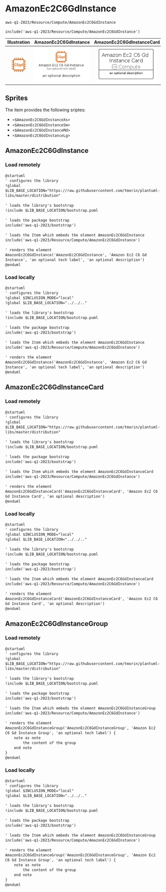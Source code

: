# AmazonEc2C6GdInstance


```text
aws-q1-2023/Resource/Compute/AmazonEc2C6GdInstance
```

```text
include('aws-q1-2023/Resource/Compute/AmazonEc2C6GdInstance')
```



| Illustration | AmazonEc2C6GdInstance | AmazonEc2C6GdInstanceCard | AmazonEc2C6GdInstanceGroup |
| :---: | :---: | :---: | :---: |
| ![illustration for Illustration](../../../aws-q1-2023/Resource/Compute/AmazonEc2C6GdInstance.png) | ![illustration for AmazonEc2C6GdInstance](../../../aws-q1-2023/Resource/Compute/AmazonEc2C6GdInstance.Local.png) | ![illustration for AmazonEc2C6GdInstanceCard](../../../aws-q1-2023/Resource/Compute/AmazonEc2C6GdInstanceCard.Local.png) | ![illustration for AmazonEc2C6GdInstanceGroup](../../../aws-q1-2023/Resource/Compute/AmazonEc2C6GdInstanceGroup.Local.png) |



## Sprites
The item provides the following sriptes:

- `<$AmazonEc2C6GdInstanceXs>`
- `<$AmazonEc2C6GdInstanceSm>`
- `<$AmazonEc2C6GdInstanceMd>`
- `<$AmazonEc2C6GdInstanceLg>`





## AmazonEc2C6GdInstance

### Load remotely
```plantuml
@startuml
' configures the library
!global $LIB_BASE_LOCATION="https://raw.githubusercontent.com/tmorin/plantuml-libs/master/distribution"

' loads the library's bootstrap
!include $LIB_BASE_LOCATION/bootstrap.puml

' loads the package bootstrap
include('aws-q1-2023/bootstrap')

' loads the Item which embeds the element AmazonEc2C6GdInstance
include('aws-q1-2023/Resource/Compute/AmazonEc2C6GdInstance')

' renders the element
AmazonEc2C6GdInstance('AmazonEc2C6GdInstance', 'Amazon Ec2 C6 Gd Instance', 'an optional tech label', 'an optional description')
@enduml
```

### Load locally
```plantuml
@startuml
' configures the library
!global $INCLUSION_MODE="local"
!global $LIB_BASE_LOCATION="../../.."

' loads the library's bootstrap
!include $LIB_BASE_LOCATION/bootstrap.puml

' loads the package bootstrap
include('aws-q1-2023/bootstrap')

' loads the Item which embeds the element AmazonEc2C6GdInstance
include('aws-q1-2023/Resource/Compute/AmazonEc2C6GdInstance')

' renders the element
AmazonEc2C6GdInstance('AmazonEc2C6GdInstance', 'Amazon Ec2 C6 Gd Instance', 'an optional tech label', 'an optional description')
@enduml
```

## AmazonEc2C6GdInstanceCard

### Load remotely
```plantuml
@startuml
' configures the library
!global $LIB_BASE_LOCATION="https://raw.githubusercontent.com/tmorin/plantuml-libs/master/distribution"

' loads the library's bootstrap
!include $LIB_BASE_LOCATION/bootstrap.puml

' loads the package bootstrap
include('aws-q1-2023/bootstrap')

' loads the Item which embeds the element AmazonEc2C6GdInstanceCard
include('aws-q1-2023/Resource/Compute/AmazonEc2C6GdInstance')

' renders the element
AmazonEc2C6GdInstanceCard('AmazonEc2C6GdInstanceCard', 'Amazon Ec2 C6 Gd Instance Card', 'an optional description')
@enduml
```

### Load locally
```plantuml
@startuml
' configures the library
!global $INCLUSION_MODE="local"
!global $LIB_BASE_LOCATION="../../.."

' loads the library's bootstrap
!include $LIB_BASE_LOCATION/bootstrap.puml

' loads the package bootstrap
include('aws-q1-2023/bootstrap')

' loads the Item which embeds the element AmazonEc2C6GdInstanceCard
include('aws-q1-2023/Resource/Compute/AmazonEc2C6GdInstance')

' renders the element
AmazonEc2C6GdInstanceCard('AmazonEc2C6GdInstanceCard', 'Amazon Ec2 C6 Gd Instance Card', 'an optional description')
@enduml
```

## AmazonEc2C6GdInstanceGroup

### Load remotely
```plantuml
@startuml
' configures the library
!global $LIB_BASE_LOCATION="https://raw.githubusercontent.com/tmorin/plantuml-libs/master/distribution"

' loads the library's bootstrap
!include $LIB_BASE_LOCATION/bootstrap.puml

' loads the package bootstrap
include('aws-q1-2023/bootstrap')

' loads the Item which embeds the element AmazonEc2C6GdInstanceGroup
include('aws-q1-2023/Resource/Compute/AmazonEc2C6GdInstance')

' renders the element
AmazonEc2C6GdInstanceGroup('AmazonEc2C6GdInstanceGroup', 'Amazon Ec2 C6 Gd Instance Group', 'an optional tech label') {
    note as note
        the content of the group
    end note
}
@enduml
```

### Load locally
```plantuml
@startuml
' configures the library
!global $INCLUSION_MODE="local"
!global $LIB_BASE_LOCATION="../../.."

' loads the library's bootstrap
!include $LIB_BASE_LOCATION/bootstrap.puml

' loads the package bootstrap
include('aws-q1-2023/bootstrap')

' loads the Item which embeds the element AmazonEc2C6GdInstanceGroup
include('aws-q1-2023/Resource/Compute/AmazonEc2C6GdInstance')

' renders the element
AmazonEc2C6GdInstanceGroup('AmazonEc2C6GdInstanceGroup', 'Amazon Ec2 C6 Gd Instance Group', 'an optional tech label') {
    note as note
        the content of the group
    end note
}
@enduml
```

